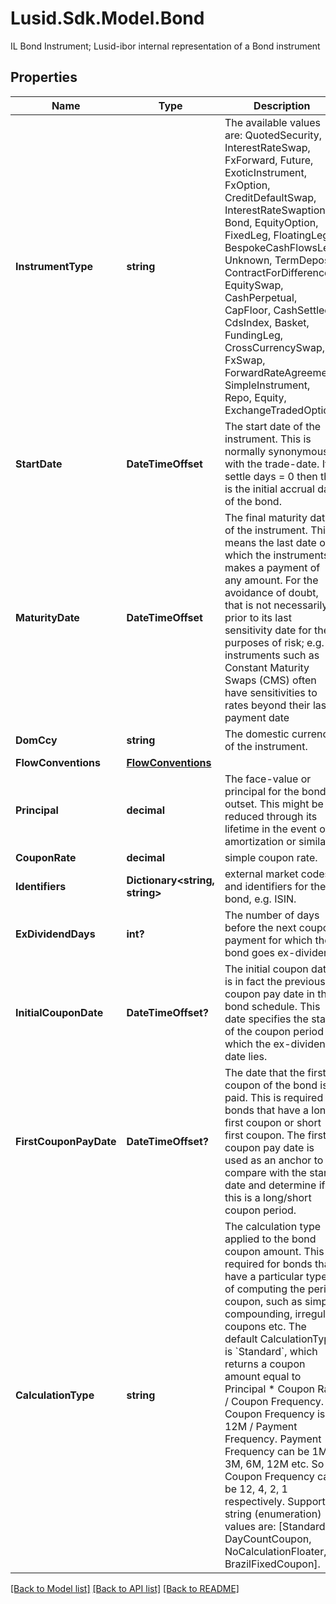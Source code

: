 # Lusid.Sdk.Model.Bond
IL Bond Instrument; Lusid-ibor internal representation of a Bond instrument

## Properties

Name | Type | Description | Notes
------------ | ------------- | ------------- | -------------
**InstrumentType** | **string** | The available values are: QuotedSecurity, InterestRateSwap, FxForward, Future, ExoticInstrument, FxOption, CreditDefaultSwap, InterestRateSwaption, Bond, EquityOption, FixedLeg, FloatingLeg, BespokeCashFlowsLeg, Unknown, TermDeposit, ContractForDifference, EquitySwap, CashPerpetual, CapFloor, CashSettled, CdsIndex, Basket, FundingLeg, CrossCurrencySwap, FxSwap, ForwardRateAgreement, SimpleInstrument, Repo, Equity, ExchangeTradedOption | 
**StartDate** | **DateTimeOffset** | The start date of the instrument. This is normally synonymous with the trade-date. If settle days &#x3D; 0 then this is the initial accrual date of the bond. | 
**MaturityDate** | **DateTimeOffset** | The final maturity date of the instrument. This means the last date on which the instruments makes a payment of any amount.              For the avoidance of doubt, that is not necessarily prior to its last sensitivity date for the purposes of risk; e.g. instruments such as              Constant Maturity Swaps (CMS) often have sensitivities to rates beyond their last payment date | 
**DomCcy** | **string** | The domestic currency of the instrument. | 
**FlowConventions** | [**FlowConventions**](FlowConventions.md) |  | 
**Principal** | **decimal** | The face-value or principal for the bond at outset.              This might be reduced through its lifetime in the event of amortization or similar. | 
**CouponRate** | **decimal** | simple coupon rate. | 
**Identifiers** | **Dictionary&lt;string, string&gt;** | external market codes and identifiers for the bond, e.g. ISIN. | [optional] 
**ExDividendDays** | **int?** | The number of days before the next coupon payment for which the bond goes ex-dividend. | [optional] 
**InitialCouponDate** | **DateTimeOffset?** | The initial coupon date is in fact the previous coupon pay date in the bond schedule. This date specifies the start of the coupon period in which the ex-dividend date lies. | [optional] 
**FirstCouponPayDate** | **DateTimeOffset?** | The date that the first coupon of the bond is paid. This is required for bonds that have a long first coupon or short first coupon. The first coupon pay date is used  as an anchor to compare with the start date and determine if this is a long/short coupon period. | [optional] 
**CalculationType** | **string** | The calculation type applied to the bond coupon amount. This is required for bonds that have a particular type of computing the period coupon, such as simple compounding,  irregular coupons etc.  The default CalculationType is &#x60;Standard&#x60;, which returns a coupon amount equal to Principal * Coupon Rate / Coupon Frequency. Coupon Frequency is 12M / Payment Frequency.  Payment Frequency can be 1M, 3M, 6M, 12M etc. So Coupon Frequency can be 12, 4, 2, 1 respectively.  Supported string (enumeration) values are: [Standard, DayCountCoupon, NoCalculationFloater, BrazilFixedCoupon]. | [optional] 

[[Back to Model list]](../README.md#documentation-for-models) [[Back to API list]](../README.md#documentation-for-api-endpoints) [[Back to README]](../README.md)

